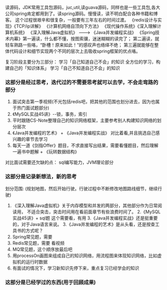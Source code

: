 读源码，JDK常用工具包源码，juc,util,读guava源码，同样也是一些工具包,各大公司spring肯定都用到了。读spring源码。慢慢读，读不明白配合各种书籍和博客。
这个过程很艰辛和很复杂，一般要有三年左右的时间过渡。
《redis设计与实现》《TCP/ip详解》 《计算机网络自顶向下方法》
《现代操作系统》《深入理解计算机系统》
《深入理解Java虚拟机》 ---> 《Java并发编程实战》
《Spring技术内幕》第一遍读，什么都不懂，按图索骥，迷迷糊糊的读完了；
第二遍读，就轻车熟路一些咯，“卧槽！原来如此！”的感叹声也络绎不绝；
第三遍就能够在整体代码设计和细节实现两个不同的层次上去吸收spring框架的优点咯。

复习阶段主要分为三部分： 
学习「自己知道自己不会」的知识 
全方位的学习，构建自己的「知识体系」 
学习「自己不知道自己不会」的知识 

### **这部分是经过思考，迭代过的不需要思考就可以去学，不会走弯路的部分**
1. 面试突击第一季视频(不光包括redis吧，把其他的范围也划分进去，因为也属于热门面试题部分)
2. 《MySQL实战45讲》--锁，事务，索引
3. 平时跟随CS-Note整理自己的知识网络框架，主要参考别人构建知识网络的划分层次
4. 《Java并发编程的艺术》 + 《Java并发编程实战》 对比着看,并且挑选自己感兴趣的章节去学习
5. 每天一道《剑指Offer》题目，不求直接写出结果，需要看懂题目，然后理解一遍书中题解 + 《玩转数据结构》

对比面试需要还欠缺的点：
sql编写能力，JVM理论部分

### **这部分是记录新想法，新的思考**
划分范围: (规划地图，然后开始行驶。行驶过程中不断修改地图路线细节，继续行驶)
1. 《深入理解Java虚拟机》关于内存模型和并发的两部分，其他部分作为日常阅读用，
不适合突击，突击时间用在看前面章节有些浪费时间了。
2.《MySQL实战45讲》+ sql题 这个需要看，有用
3.《Java并发编程实战》还是挺重要的，对于Java语言来说。
3.《Java并发编程的艺术》是从头看，还是按查工具书的方式呢？
5. Spring常见题，需要
6. Redis常见题，需要 看视频
7. MQ常见题，这个顺序放最后吧
8. 用processOn画图来组成自己的知识网络，用流程图来体现知识网络，比如虚拟机的运行时数据
9. 有面试的情况下，学习新知识先停下来，重点复习已经学会的知识

### **这部分是已经学过的东西(用于回顾成果)**



